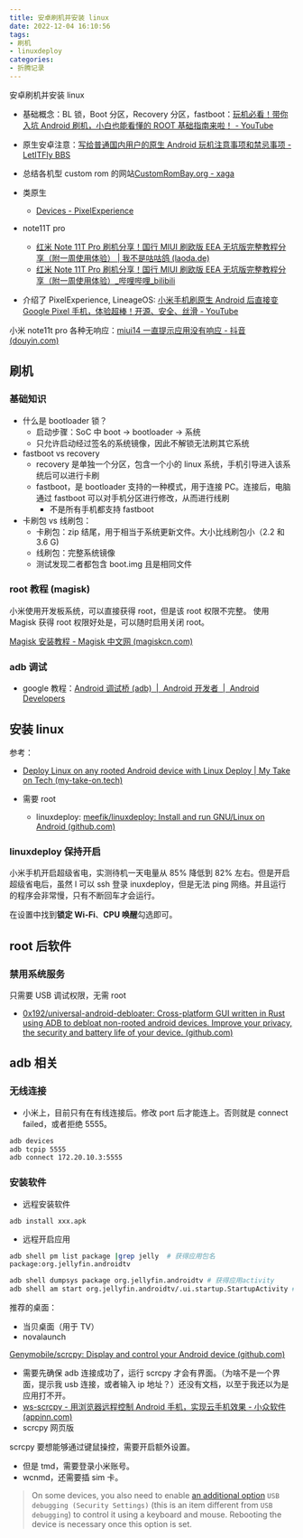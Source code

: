 ```yaml
---
title: 安卓刷机并安装 linux
date: 2022-12-04 16:10:56
tags:
- 刷机
- linuxdeploy
categories:
- 折腾记录
---
```


安卓刷机并安装 linux
<!-- more -->

- 基础概念：BL 锁，Boot 分区，Recovery 分区，fastboot：[玩机必看！带你入坑 Android 刷机，小白也能看懂的 ROOT 基础指南来啦！ - YouTube](https://www.youtube.com/watch?v=wz-ErdDf8AM)

- 原生安卓注意：[写给普通国内用户的原生 Android 玩机注意事项和禁忌事项 - LetITFly BBS](https://bbs.letitfly.me/d/1224)
- 总结各机型 custom rom 的网站[CustomRomBay.org - xaga](https://customrombay.org/xiaomi-xaga/)
- 类原生
  - [Devices - PixelExperience](https://get.pixelexperience.org/devices)

- note11T pro
  - [红米 Note 11T Pro 刷机分享！国行 MIUI 刷欧版 EEA 无坑版完整教程分享（附一周使用体验） | 我不是咕咕鸽 (laoda.de)](https://blog.laoda.de/archives/redmi-11t-pro-to-poco-x4-gt-eea-version/index.html)
  - [红米 Note 11T Pro 刷机分享！国行 MIUI 刷欧版 EEA 无坑版完整教程分享（附一周使用体验）_哔哩哔哩_bilibili](https://www.bilibili.com/video/BV1sw411h7go/?vd_source=b01257db06b1514b2fb50663dd339833)

- 介绍了 PixelExperience, LineageOS: [小米手机刷原生 Android 后直接变 Google Pixel 手机，体验超棒！开源、安全、丝滑 - YouTube](https://www.youtube.com/watch?v=9ZoTWkjMcpg)

小米 note11t pro 各种无响应：[miui14 一直提示应用没有响应 - 抖音 (douyin.com)](https://www.douyin.com/zhuanti/7243910502873761830)

## 刷机

### 基础知识

- 什么是 bootloader 锁？
  - 启动步骤：SoC 中 boot -> bootloader -> 系统
  - 只允许启动经过签名的系统镜像，因此不解锁无法刷其它系统
- fastboot vs recovery
  - recovery 是单独一个分区，包含一个小的 linux 系统，手机引导进入该系统后可以进行卡刷
  - fastboot，是 bootloader 支持的一种模式，用于连接 PC。连接后，电脑通过 fastboot 可以对手机分区进行修改，从而进行线刷
    - 不是所有手机都支持 fastboot
- 卡刷包 vs 线刷包：
  - 卡刷包：zip 结尾，用于相当于系统更新文件。大小比线刷包小（2.2 和 3.6 G)
  - 线刷包：完整系统镜像
  - 测试发现二者都包含 boot.img 且是相同文件

### root 教程 (magisk)

小米使用开发板系统，可以直接获得 root，但是该 root 权限不完整。
使用 Magisk 获得 root 权限好处是，可以随时启用关闭 root。

[Magisk 安装教程 - Magisk 中文网 (magiskcn.com)](https://magiskcn.com/)

### adb 调试

- google 教程：[Android 调试桥 (adb)  |  Android 开发者  |  Android Developers](https://developer.android.com/studio/command-line/adb)

## 安装 linux

参考：

- [Deploy Linux on any rooted Android device with Linux Deploy | My Take on Tech (my-take-on.tech)](https://my-take-on.tech/2018/01/23/deploy-linux-on-any-rooted-android-device-with-linux-deploy/)

- 需要 root
  - linuxdeploy: [meefik/linuxdeploy: Install and run GNU/Linux on Android (github.com)](https://github.com/meefik/linuxdeploy)

### linuxdeploy 保持开启

小米手机开启超级省电，实测待机一天电量从 85% 降低到 82% 左右。但是开启超级省电后，虽然 l 可以 ssh 登录 inuxdeploy，但是无法 ping 网络。并且运行的程序会非常慢，只有不断回车才会运行。

在设置中找到**锁定 Wi-Fi**、**CPU 唤醒**勾选即可。

## root 后软件

### 禁用系统服务

只需要 USB 调试权限，无需 root

- [0x192/universal-android-debloater: Cross-platform GUI written in Rust using ADB to debloat non-rooted android devices. Improve your privacy, the security and battery life of your device. (github.com)](https://github.com/0x192/universal-android-debloater)

## adb 相关

### 无线连接

- 小米上，目前只有在有线连接后。修改 port 后才能连上。否则就是 connect failed，或者拒绝 5555。

```bash
adb devices
adb tcpip 5555
adb connect 172.20.10.3:5555
```

### 安装软件

- 远程安装软件

```
adb install xxx.apk
```

- 远程开启应用

```bash
adb shell pm list package |grep jelly  # 获得应用包名
package:org.jellyfin.androidtv

adb shell dumpsys package org.jellyfin.androidtv # 获得应用activity
adb shell am start org.jellyfin.androidtv/.ui.startup.StartupActivity # 开启应用
```

推荐的桌面：

- 当贝桌面（用于 TV）
- novalaunch

[Genymobile/scrcpy: Display and control your Android device (github.com)](https://github.com/Genymobile/scrcpy)

- 需要先确保 adb 连接成功了，运行 scrcpy 才会有界面。（为啥不是一个界面，提示我 usb 连接，或者输入 ip 地址？）还没有文档，以至于我还以为是应用打不开。
- [ws-scrcpy - 用浏览器远程控制 Android 手机，实现云手机效果 - 小众软件 (appinn.com)](https://www.appinn.com/ws-scrcpy/)
- scrcpy 网页版

scrcpy 要想能够通过键鼠操控，需要开启额外设置。

- 但是 tmd，需要登录小米账号。
- wcnmd，还需要插 sim 卡。

> On some devices, you also need to enable [an additional option](https://github.com/Genymobile/scrcpy/issues/70#issuecomment-373286323) `USB debugging (Security Settings)` (this is an item different from `USB debugging`) to control it using a keyboard and mouse. Rebooting the device is necessary once this option is set.
